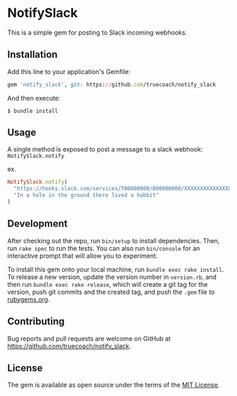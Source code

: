 # NotifySlack

This is a simple gem for posting to Slack incoming webhooks.

## Installation

Add this line to your application's Gemfile:

```ruby
gem 'notify_slack', git: https://github.com/truecoach/notify_slack
```

And then execute:

    $ bundle install

## Usage

A single method is exposed to post a message to a slack webhook: `NotifySlack.notify`

ex.

```ruby
NotifySlack.notify(
  "https://hooks.slack.com/services/T00000000/B00000000/XXXXXXXXXXXXXXXXXXXXXXXX",
  "In a hole in the ground there lived a hobbit"
)
```

## Development

After checking out the repo, run `bin/setup` to install dependencies. Then, run `rake spec` to run the tests. You can also run `bin/console` for an interactive prompt that will allow you to experiment.

To install this gem onto your local machine, run `bundle exec rake install`. To release a new version, update the version number in `version.rb`, and then run `bundle exec rake release`, which will create a git tag for the version, push git commits and the created tag, and push the `.gem` file to [rubygems.org](https://rubygems.org).

## Contributing

Bug reports and pull requests are welcome on GitHub at https://github.com/truecoach/notify_slack.

## License

The gem is available as open source under the terms of the [MIT License](https://opensource.org/licenses/MIT).
